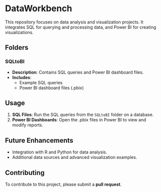 # DataWorkbench

This repository focuses on data analysis and visualization projects. It integrates SQL for querying and processing data, and Power BI for creating visualizations.

## Folders

### SQLtoBI
- **Description**: Contains SQL queries and Power BI dashboard files.
- **Includes**: 
  - Example SQL queries
  - Power BI dashboard files (.pbix)

## Usage
1. **SQL Files**: Run the SQL queries from the `SQLtoBI` folder on a database.
2. **Power BI Dashboards**: Open the .pbix files in Power BI to view and modify reports.

## Future Enhancements
- Integration with R and Python for data analysis.
- Additional data sources and advanced visualization examples.

## Contributing
To contribute to this project, please submit a **pull request**.




